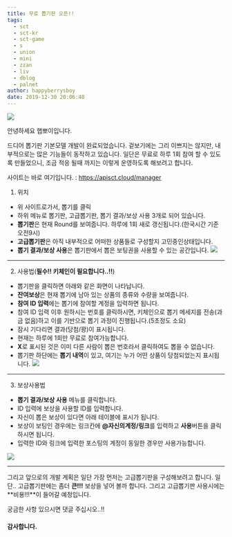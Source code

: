 ```yaml
---
title: 무료 뽑기판 오픈!!
tags:
  - sct
  - sct-kr
  - sct-game
  - s
  - union
  - mini
  - zzan
  - liv
  - dblog
  - palnet
author: happyberrysboy
date: 2019-12-30 20:06:48
---
```


![](https://steemitimages.com/0x0/https://cdn.steemitimages.com/DQmeVyCnkva2SjkjT5mk9XPo2BJzbK7szFE1pDqqAHrSBsC/WHALE_TITLE_COLORED_LOW.jpg)

안녕하세요 햅뽀이입니다.

드디어 뽑기판 기본모델 개발이 완료되었습니다. 겉보기에는 그리 이쁘지는 않지만, 내부적으로는 많은 기능들이 동작하고 있습니다. 일단은 무료로 하루 1회 참여 할 수 있도록 만들었으니, 조금 적응 될때 까지는 이렇게 운영하도록 해보려고 합니다.

사이트는 바로 여기입니다. : https://apisct.cloud/manager

1. 위치
- 위 사이트로가서, 뽑기를 클릭
- 하위 메뉴로 뽑기판, 고급뽑기판, 뽑기 결과/보상 사용 3개로 되어 있습니다.
- **뽑기판**은 현재 Round를 보여줍니다. 하루에 1회 새로 갱신됩니다.(한국시간 기준 오전9시)
- **고급뽑기판**은 아직 내부적으로 어떠한 상품들로 구성할지 고민중인상태입니다.
- **뽑기 결과/보상 사용**은 뽑기판에서 뽑은 보팅권을 사용할 수 있는 공간입니다.
![](https://cdn.steemitimages.com/DQmcT5tXaAeUH4z2JFXuSzqamxu26m9sZ9w3LLpPD6wYMLY/image.png)

___

2. 사용법(**필수!! 키체인이 필요합니다..!!**)
- 뽑기판을 클릭하면 아래와 같은 화면이 나타납니다.
- **잔여보상**은 현재 뽑기에 남아 있는 상품의 종류와 수량을 보여줍니다.
- **참여 ID 입력**에는 뽑기에 참여할 계정을 입력하면 됩니다. 
- 참여 ID 입력 이후 원하시는 번호를 클릭하시면, 키체인으로 뽑기 메세지를 전송(과금 없음)하고 이를 기반으로 뽑기 과정이 진행됩니다.(5초정도 소요)
- 잠시 기다리면 결과(당첨/꽝)이 표시됩니다.
- 현재는 하루에 1회만 무료로 참여가능합니다.
- **X**로 표시된 것은 이미 다른 사람이 뽑은 번호라서 클릭하여도 뽑을 수 없습니다.
- 뽑기판 하단에는 **뽑기 내역**이 있고, 여기는 누가 어떤 상품이 당첨되었는지 표시됩니다.
![](https://cdn.steemitimages.com/DQmRuL3atms7TGS7a5rE82DYiNZrJcoYNAmum3MqBaXMrfu/image.png)

___

3. 보상사용법

- **뽑기 결과/보상 사용** 메뉴를 클릭합니다.
- ID 입력에 보상을 사용할 ID를 입력합니다.
- 자신이 뽑은 보상이 있다면 아래 테이블에 표시가 됩니다.
- 보상이 보팅인 경우에는 링크칸에 **@자신의계정/링크**를 입력하고 **사용**버튼을 클릭하시면 됩니다.
- 입력한 ID와 링크에 입력한 포스팅의 계정이 동일한 경우만 사용가능합니다.

![](https://cdn.steemitimages.com/DQmYTcTQM2DgQqwMxaBnsUBEVbEmJsKy2qY1pBkTrGc44EE/image.png)

___

그리고 앞으로의 개발 계획은 일단 가장 먼저는 고급뽑기판을 구성해보려고 합니다.
일단.. 고급뽑기판에는 좀더 **큰!!!** 보상을 넣어 볼까 합니다.
그리고 고급뽑기판 사용시에는 **비용!!!**이 들어갈 예정입니다.

궁금한 사항 있으시면 댓글 주십시오..!!
#### 감사합니다.